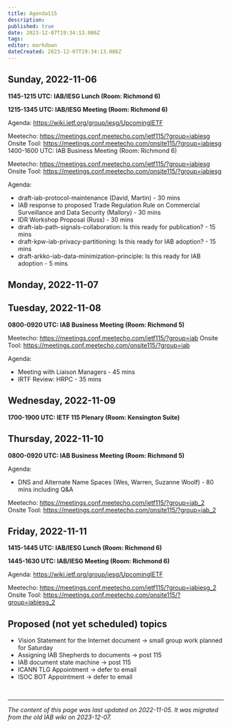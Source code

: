 ```yaml
---
title: Agenda115
description: 
published: true
date: 2023-12-07T19:34:13.086Z
tags: 
editor: markdown
dateCreated: 2023-12-07T19:34:13.086Z
---
```


## Sunday, 2022-11-06
**1145-1215 UTC: IAB/IESG Lunch (Room: Richmond 6)**

**1215-1345 UTC: IAB/IESG Meeting (Room: Richmond 6)**

Agenda: https://wiki.ietf.org/group/iesg/UpcomingIETF

Meetecho: https://meetings.conf.meetecho.com/ietf115/?group=iabiesg
Onsite Tool: https://meetings.conf.meetecho.com/onsite115/?group=iabiesg
1400-1600 UTC: IAB Business Meeting (Room: Richmond 6)

Meetecho: https://meetings.conf.meetecho.com/ietf115/?group=iabiesg
Onsite Tool: https://meetings.conf.meetecho.com/onsite115/?group=iabiesg

Agenda:

- draft-iab-protocol-maintenance (David, Martin) - 30 mins
- IAB response to proposed Trade Regulation Rule on Commercial Surveillance and Data Security (Mallory) - 30 mins
- IDR Workshop Proposal (Russ) - 30 mins
- draft-iab-path-signals-collaboration: Is this ready for publication? - 15 mins
- draft-kpw-iab-privacy-partitioning: Is this ready for IAB adoption? - 15 mins
- draft-arkko-iab-data-minimization-principle: Is this ready for IAB adoption - 5 mins

## Monday, 2022-11-07
## Tuesday, 2022-11-08
**0800-0920 UTC: IAB Business Meeting (Room: Richmond 5)**

Meetecho: https://meetings.conf.meetecho.com/ietf115/?group=iab
Onsite Tool: https://meetings.conf.meetecho.com/onsite115/?group=iab

Agenda:

- Meeting with Liaison Managers - 45 mins
- IRTF Review: HRPC - 35 mins

## Wednesday, 2022-11-09
**1700-1900 UTC: IETF 115 Plenary (Room: Kensington Suite)**

## Thursday, 2022-11-10
**0800-0920 UTC: IAB Business Meeting (Room: Richmond 5)**

Agenda:

- DNS and Alternate Name Spaces (Wes, Warren, Suzanne Woolf) - 80 mins including Q&A

Meetecho: https://meetings.conf.meetecho.com/ietf115/?group=iab_2 Onsite Tool: https://meetings.conf.meetecho.com/onsite115/?group=iab_2

## Friday, 2022-11-11
**1415-1445 UTC: IAB/IESG Lunch (Room: Richmond 6)**

**1445-1630 UTC: IAB/IESG Meeting (Room: Richmond 6)**

Agenda: https://wiki.ietf.org/group/iesg/UpcomingIETF

Meetecho: https://meetings.conf.meetecho.com/ietf115/?group=iabiesg_2
Onsite Tool: https://meetings.conf.meetecho.com/onsite115/?group=iabiesg_2

## Proposed (not yet scheduled) topics
- Vision Statement for the Internet document -> small group work planned for Saturday
- Assigning IAB Shepherds to documents -> post 115
- IAB document state machine -> post 115
- ICANN TLG Appointment -> defer to email
- ISOC BOT Appointment -> defer to email

&nbsp;
&nbsp;
&nbsp;

---

*The content of this page was last updated on 2022-11-05. It was migrated from the old IAB wiki on 2023-12-07.*
